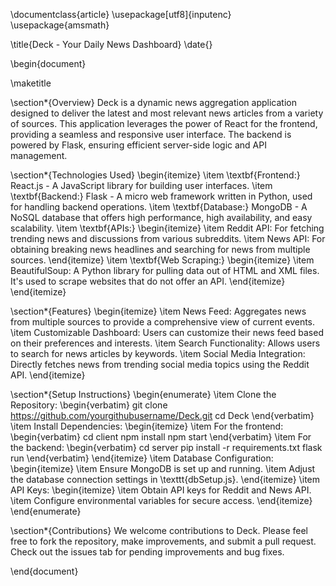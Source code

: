 \documentclass{article}
\usepackage[utf8]{inputenc}
\usepackage{amsmath}

\title{Deck - Your Daily News Dashboard}
\date{}

\begin{document}

\maketitle

\section*{Overview}
Deck is a dynamic news aggregation application designed to deliver the latest and most relevant news articles from a variety of sources. This application leverages the power of React for the frontend, providing a seamless and responsive user interface. The backend is powered by Flask, ensuring efficient server-side logic and API management.

\section*{Technologies Used}
\begin{itemize}
    \item \textbf{Frontend:} React.js - A JavaScript library for building user interfaces.
    \item \textbf{Backend:} Flask - A micro web framework written in Python, used for handling backend operations.
    \item \textbf{Database:} MongoDB - A NoSQL database that offers high performance, high availability, and easy scalability.
    \item \textbf{APIs:}
    \begin{itemize}
        \item Reddit API: For fetching trending news and discussions from various subreddits.
        \item News API: For obtaining breaking news headlines and searching for news from multiple sources.
    \end{itemize}
    \item \textbf{Web Scraping:}
    \begin{itemize}
        \item BeautifulSoup: A Python library for pulling data out of HTML and XML files. It's used to scrape websites that do not offer an API.
    \end{itemize}
\end{itemize}

\section*{Features}
\begin{itemize}
    \item News Feed: Aggregates news from multiple sources to provide a comprehensive view of current events.
    \item Customizable Dashboard: Users can customize their news feed based on their preferences and interests.
    \item Search Functionality: Allows users to search for news articles by keywords.
    \item Social Media Integration: Directly fetches news from trending social media topics using the Reddit API.
\end{itemize}

\section*{Setup Instructions}
\begin{enumerate}
    \item Clone the Repository:
    \begin{verbatim}
    git clone https://github.com/yourgithubusername/Deck.git
    cd Deck
    \end{verbatim}
    \item Install Dependencies:
    \begin{itemize}
        \item For the frontend:
        \begin{verbatim}
        cd client
        npm install
        npm start
        \end{verbatim}
        \item For the backend:
        \begin{verbatim}
        cd server
        pip install -r requirements.txt
        flask run
        \end{verbatim}
    \end{itemize}
    \item Database Configuration:
    \begin{itemize}
        \item Ensure MongoDB is set up and running.
        \item Adjust the database connection settings in \texttt{dbSetup.js}.
    \end{itemize}
    \item API Keys:
    \begin{itemize}
        \item Obtain API keys for Reddit and News API.
        \item Configure environmental variables for secure access.
    \end{itemize}
\end{enumerate}

\section*{Contributions}
We welcome contributions to Deck. Please feel free to fork the repository, make improvements, and submit a pull request. Check out the issues tab for pending improvements and bug fixes.

\end{document}
